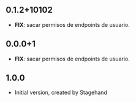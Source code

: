 ## 0.1.2+10102

 - **FIX**: sacar permisos de endpoints de usuario.

## 0.0.0+1

 - **FIX**: sacar permisos de endpoints de usuario.

## 1.0.0

- Initial version, created by Stagehand
